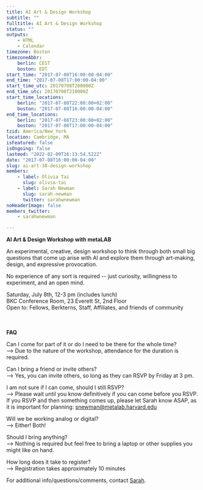 ```yaml
---
title: AI Art & Design Workshop
subtitle: ""
fulltitle: AI Art & Design Workshop
status: ""
outputs:
    - HTML
    - Calendar
timezone: Boston
timezoneAbbr:
    berlin: CEST
    boston: EDT
start_time: "2017-07-08T16:00:00-04:00"
end_time: "2017-07-08T17:00:00-04:00"
start_time_utc: 20170708T200000Z
end_time_utc: 20170708T210000Z
start_time_locations:
    berlin: "2017-07-08T22:00:00+02:00"
    boston: "2017-07-08T16:00:00-04:00"
end_time_locations:
    berlin: "2017-07-08T23:00:00+02:00"
    boston: "2017-07-08T17:00:00-04:00"
tzid: America/New_York
location: Cambridge, MA
isFeatured: false
isOngoing: false
lastmod: "2022-02-09T16:13:54.522Z"
date: "2017-07-08T16:00:00-04:00"
slug: ai-art-38-design-workshop
members:
    - label: Olivia Tai
      slug: olivia-tai
    - label: Sarah Newman
      slug: sarah-newman
      twitter: sarahwnewman
noHeaderImage: false
members_twitter:
    - sarahwnewman

---
```

**AI Art & Design Workshop with metaLAB**
<p>An experimental, creative, design workshop to think through both small big questions that come up arise with AI and explore them through art-making, design, and expressive provocation. </p>

<p>No experience of any sort is required -- just curiosity, willingness to experiment, and an open mind.</p>

Saturday, July 8th, 12-3 pm (includes lunch)<br />
BKC Conference Room, 23 Everett St, 2nd Floor<br />
Open to: Fellows, Berkterns, Staff, Affiliates, and friends of community


<br /><br />
**FAQ**

Can I come for part of it or do I need to be there for the whole time?<br />
--> Due to the nature of the workshop, attendance for the duration is required.

Can I bring a friend or invite others?<br />
--> Yes, you can invite others, so long as they can RSVP by Friday at 3 pm.

I am not sure if I can come, should I still RSVP?<br />
--> Please wait until you know definitively if you can come before you RSVP. If you RSVP and then something comes up, please let Sarah know ASAP, as it is important for planning: snewman@metalab.harvard.edu

Will we be working analog or digital?<br />
--> Either! Both!

Should I bring anything?<br />
--> Nothing is required but feel free to bring a laptop or other supplies you might like on hand.

How long does it take to register?<br />
--> Registration takes approximately 10 minutes

For additional info/questions/comments, contact [Sarah](mailto:snewman@metalab.harvard.edu).